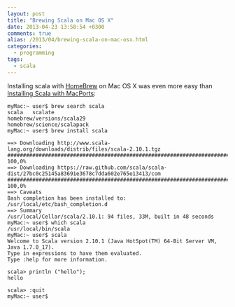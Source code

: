 ```yaml
---
layout: post
title: "Brewing Scala on Mac OS X"
date: 2013-04-23 13:58:54 +0300
comments: true
alias: /2013/04/brewing-scala-on-mac-osx.html
categories:
  - programming
tags:
  - scala
---
```

Installing scala with [HomeBrew](http://brew.sh/) on Mac OS X was even more easy than [Installing Scala with MacPorts](/2013/04/10/installing-scala-2-dot-10-dot-1-on-mac-os-x-10-dot-6-8-with-macports/)<!--more-->:

    myMac:~ user$ brew search scala
    scala   scalate
    homebrew/versions/scala29
    homebrew/science/scalapack
    myMac:~ user$ brew install scala

    ==> Downloading http://www.scala-lang.org/downloads/distrib/files/scala-2.10.1.tgz
    ######################################################################## 100,0%
    ==> Downloading https://raw.github.com/scala/scala-dist/27bc0c25145a83691e3678c7dda602e765e13413/com
    ######################################################################## 100,0%
    ==> Caveats
    Bash completion has been installed to:
    /usr/local/etc/bash_completion.d
    ==> Summary
    /usr/local/Cellar/scala/2.10.1: 94 files, 33M, built in 48 seconds
    myMac:~ user$ which scala
    /usr/local/bin/scala
    myMac:~ user$ scala
    Welcome to Scala version 2.10.1 (Java HotSpot(TM) 64-Bit Server VM, Java 1.7.0_17).
    Type in expressions to have them evaluated.
    Type :help for more information.

    scala> println ("hello");
    hello

    scala> :quit
    myMac:~ user$
